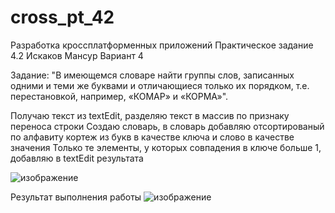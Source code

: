 # cross_pt_42

Разработка кроссплатформенных приложений Практическое задание 4.2 
Искаков Мансур
Вариант 4

Задание: "В имеющемся словаре найти группы слов, записанных одними и теми же буквами и отличающиеся только их порядком, т.е. перестановкой, например, «КОМАР» и «КОРМА»".

Получаю текст из textEdit, разделяю текст в массив по признаку переноса строки
Создаю словарь, в словарь добавляю отсортированый по алфавиту кортеж из букв в качестве ключа и слово в качестве значения
Только те элементы, у которых совпадения в ключе больше 1, добавляю в textEdit результата

![изображение](https://user-images.githubusercontent.com/51114487/211929860-83c79cc8-f57d-44dd-9900-555e2893ccef.png)

Результат выполнения работы
![изображение](https://user-images.githubusercontent.com/51114487/211930204-77dc6bf8-3f80-40ba-8987-bc1f481ad9be.png)

